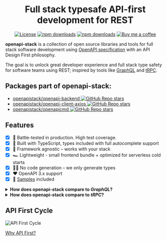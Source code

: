 <div align="center">
<h1>Full stack typesafe API-first development for REST</h1>

[![License](http://img.shields.io/:license-mit-blue.svg)](https://github.com/anttiviljami/openapi-stack/blob/master/LICENSE)
[![npm downloads](https://img.shields.io/npm/dw/openapi-backend)](https://www.npmjs.com/package/openapi-backend)
[![npm downloads](https://img.shields.io/npm/dw/openapi-client-axios)](https://www.npmjs.com/package/openapi-client-axios)
[![Buy me a coffee](https://img.shields.io/badge/donate-buy%20me%20a%20coffee-orange)](https://buymeacoff.ee/anttiviljami)

</div>

**openapi-stack** is a collection of open source libraries and tools for full stack software development using [OpenAPI specification](https://www.openapis.org/) with an API Design First philosophy.

The goal is to unlock great developer experience and full stack type safety for software teams using REST; inspired by tools like [GraphQL](https://graphql.org/) and [tRPC](https://trpc.io).

## Packages part of openapi-stack:

- [openapistack/openapi-backend ![GitHub Repo stars](https://img.shields.io/github/stars/anttiviljami/openapi-backend?style=social)](https://github.com/anttiviljami/openapi-backend)
- [openapistack/openapi-client-axios ![GitHub Repo stars](https://img.shields.io/github/stars/anttiviljami/openapi-client-axios?style=social)](https://github.com/anttiviljami/openapi-client-axios)
- [openapistack/openapicmd ![GitHub Repo stars](https://img.shields.io/github/stars/anttiviljami/openapicmd?style=social)](https://github.com/anttiviljami/openapicmd)

## Features

- [x] 🚀 Battle-tested in production. High test coverage.
- [x] 🤝 Built with TypeScript, types included with full autocomplete support
- [x] 🥃 Framework agnostic – works with your stack
- [x] 🏎 Lightweight - small frontend bundle + optimized for serverless cold starts
- [x] 🧙‍♂️ No code generation – we only generate types
- [x] ❤️ OpenAPI 3.x support
- [x] 👀 [Samples](https://openapistack.co/docs/examples/boilerplate/) included

<details>
<summary><b>How does openapi-stack compare to <i>GraphQL</i>?</b></summary>

[*GraphQL*](https://graphql.org/) is a query language for APIs developed by Facebook. It gives API clients full control over the data they query, making it extremely flexible and efficient for client-centric use cases.

Similar to [OpenAPI specification](https://www.openapis.org/), GraphQL APIs define a strongly typed schema for the data and mutations they support which makes them discoverable and intuitive to develop against.

OpenAPI stack achieves the same type safety and great developer experience by using the OpenAPI specification as a single source of truth for the API contract, used to generate types for both client and server side and utilising it for routing and validation during runtime.

Both GraphQL and openapi-stack encourage an [API First](/docs/api-first/) approach where the API contract is treated as a first class citizen in software design instead of treating it as merely documentation.

While REST APIs don't generally provide the same level of control to clients as GraphQL, many times this could be seen as a benefit especially in scenarios where strict control over data access and operations is crucial.

Many organizations choose REST over GraphQL due to more established conventions, simplicity, and the ability to leverage standard HTTP features directly. Widespread knowledge around REST contribute to its choice among organizations looking for a tried-and-tested approach to building APIs.
</details>

<details>
<summary><b>How does openapi-stack compare to <i>tRPC</i>?</b></summary>

[tRPC](https://trpc.io/) is a *Remote Procedure Call* (RPC) library for Typescript to build and consume typesafe APIs.

Designed for full-stack Typescript applications, tRPC allows direct sharing of types between both the client and server, without relying on code generation.

Unlike GraphQL and REST, tRPC doesn't expose a standard machine-readable API schema to be consumed by clients, instead taking a more straightforward approach of exposing endpoints or *procedures*, essentially [*"just functions"*](https://trpc.io/docs/concepts#its-just-functions) invoked by the client to the server.

OpenAPI stack achieves type safety using a similar workflow to tRPC's procedures with [*OpenAPI operations*](https://github.com/OAI/OpenAPI-Specification/blob/master/versions/3.0.0.md#operation-object), also avoiding code generation by only generating types from OpenAPI spec and using the machine readable contract in the runtime for routing and validation.

While the lightweight tRPC approach is optimal for teams just looking to build full stack applications, teams looking to build robust APIs are better served by the API design first approach of openapi-stack or GraphQL.

</details>

## API First Cycle

![API First Cycle](https://github.com/openapistack/docs/blob/main/static/img/openapi-stack.drawio.png?raw=true)

[Why API First?](https://openapistack.co/docs/api-first)

